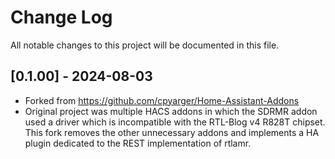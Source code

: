 # Change Log
All notable changes to this project will be documented in this file.

## [0.1.00] - 2024-08-03
 - Forked from https://github.com/cpyarger/Home-Assistant-Addons
 - Original project was multiple HACS addons in which the SDRMR addon used a
 driver which is incompatible with the RTL-Blog v4 R828T chipset. 
 This fork removes the other unnecessary addons and implements a HA plugin
 dedicated to the REST implementation of rtlamr. 
